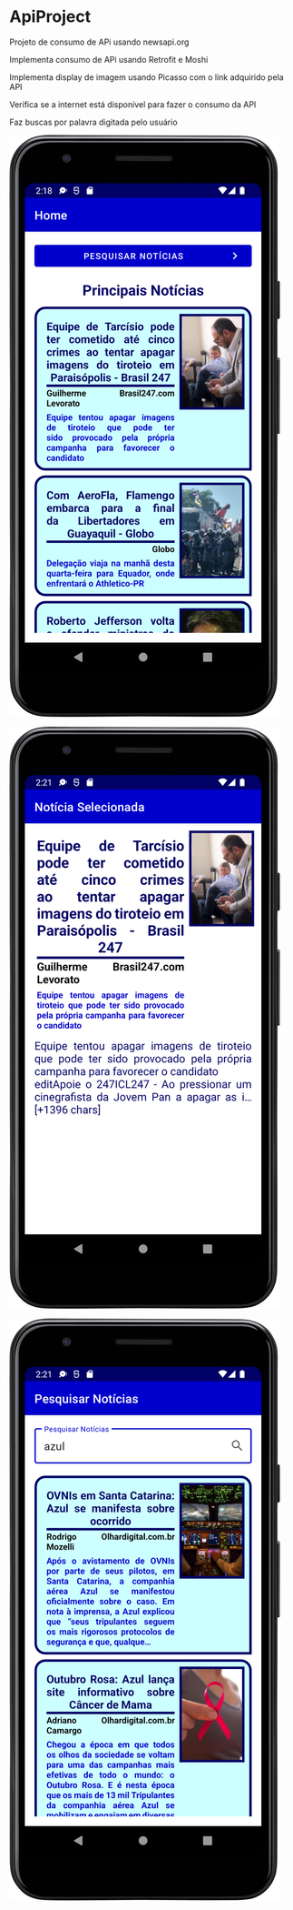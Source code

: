 # ApiProject
Projeto de consumo de APi usando newsapi.org

Implementa consumo de APi usando Retrofit e Moshi

Implementa display de imagem usando Picasso com o link adquirido pela API

Verifica se a internet está disponível para fazer o consumo da API

Faz buscas por palavra digitada pelo usuário

![Screenshot_01!](Screenshot_01.png)

![Screenshot_01!](Screenshot_02.png)

![Screenshot_01!](Screenshot_03.png)
